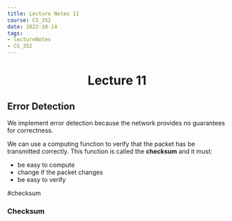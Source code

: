 ```yaml
---
title: Lecture Notes 11
course: CS_352
date: 2022-10-14
tags: 
- lectureNotes
- CS_352
---
```


<center><h1>Lecture 11</h1></center>

## Error Detection
We implement error detection because the network provides no guarantees for correctness.

We can use a computing function to verify that the packet has be transmitted correctly. This function is called the **checksum** and it must:
- be easy to compute
- change if the packet changes
- be easy to verify

#checksum

### Checksum
